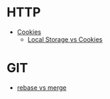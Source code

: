 # HTTP
* [Cookies](/Cookies.md)
    * [Local Storage vs Cookies](http/Cookies.md#diff)
# GIT
* [rebase vs merge](/git/RebaseVsMerge.md)